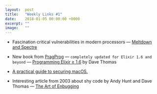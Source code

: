 ```yaml
---
layout:  post
title:   "Weekly Links #1"
date:    2018-01-05 00:00:00 +0000
excerpt: ""
image:   ""
---
```


- Fascination critical vulnerabilities in modern processors — [Meltdown and Spectre](https://spectreattack.com)

- New book from [PragProg](https://pragprog.com) — `completely updated for Elixir 1.6 and beyond` — [Programming Elixir ≥ 1.6](https://pragprog.com/book/elixir16/programming-elixir-1-6) by Dave Thomas 

- [A practical guide to securing macOS.](https://github.com/drduh/macOS-Security-and-Privacy-Guide)

- Interesting article from 2003 about shy code by Andy Hunt and Dave Thomas — [The Art of Enbugging](https://www2.ccs.neu.edu/research/demeter/related-work/pragmatic-programmer/jan_03_enbug.pdf)